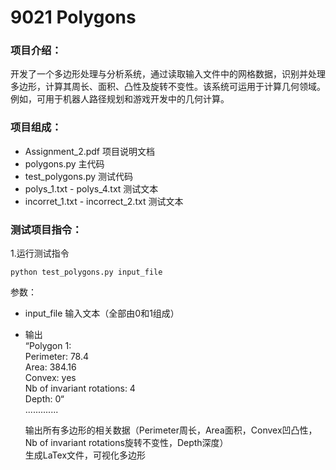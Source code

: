 # 9021 Polygons

### 项目介绍：
开发了一个多边形处理与分析系统，通过读取输入文件中的网格数据，识别并处理多边形，计算其周长、面积、凸性及旋转不变性。该系统可运用于计算几何领域。例如，可用于机器人路径规划和游戏开发中的几何计算。

### 项目组成：
- Assignment_2.pdf 项目说明文档
- polygons.py 主代码
- test_polygons.py 测试代码
- polys_1.txt - polys_4.txt 测试文本
- incorret_1.txt - incorrect_2.txt 测试文本

### 测试项目指令：
1.运行测试指令  

`python test_polygons.py input_file`  

参数：  
- input_file 输入文本（全部由0和1组成）
- 输出  
  “Polygon 1:  
    Perimeter: 78.4  
    Area: 384.16  
    Convex: yes  
    Nb of invariant rotations: 4  
    Depth: 0“  
  .............
  
  输出所有多边形的相关数据（Perimeter周长，Area面积，Convex凹凸性，Nb of invariant rotations旋转不变性，Depth深度）  
  生成LaTex文件，可视化多边形  
